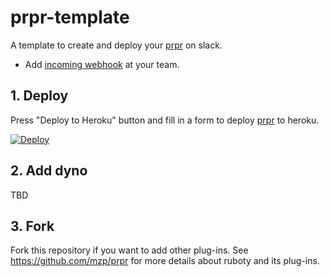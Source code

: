 # prpr-template

A template to create and deploy your [prpr](https://github.com/mzp/prpr/) on slack.

 * Add [incoming webhook](https://standfirm.slack.com/services/new/incoming-webhook) at your team.

## 1. Deploy

Press "Deploy to Heroku" button and fill in a form to deploy [prpr](https://github.com/mzp/prpr) to heroku.

[![Deploy](https://www.herokucdn.com/deploy/button.png)](https://heroku.com/deploy)

## 2. Add dyno

TBD

## 3. Fork

Fork this repository if you want to add other plug-ins.
See https://github.com/mzp/prpr for more details about ruboty and its plug-ins.
